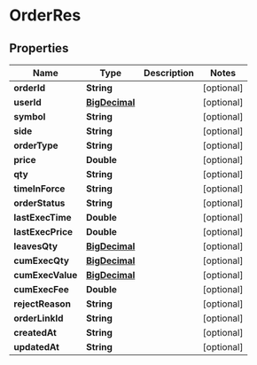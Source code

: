 
# OrderRes

## Properties
Name | Type | Description | Notes
------------ | ------------- | ------------- | -------------
**orderId** | **String** |  |  [optional]
**userId** | [**BigDecimal**](BigDecimal.md) |  |  [optional]
**symbol** | **String** |  |  [optional]
**side** | **String** |  |  [optional]
**orderType** | **String** |  |  [optional]
**price** | **Double** |  |  [optional]
**qty** | **String** |  |  [optional]
**timeInForce** | **String** |  |  [optional]
**orderStatus** | **String** |  |  [optional]
**lastExecTime** | **Double** |  |  [optional]
**lastExecPrice** | **Double** |  |  [optional]
**leavesQty** | [**BigDecimal**](BigDecimal.md) |  |  [optional]
**cumExecQty** | [**BigDecimal**](BigDecimal.md) |  |  [optional]
**cumExecValue** | [**BigDecimal**](BigDecimal.md) |  |  [optional]
**cumExecFee** | **Double** |  |  [optional]
**rejectReason** | **String** |  |  [optional]
**orderLinkId** | **String** |  |  [optional]
**createdAt** | **String** |  |  [optional]
**updatedAt** | **String** |  |  [optional]



